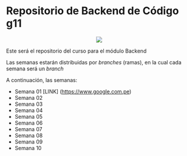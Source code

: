 # Repositorio de Backend de Código g11

<p align="center">
   <img src="https://assets.website-files.com/624b2bd5b7be89e20392d489/624b37b08ca87609798e03a6_codigo-logo-blanco.svg">
</p >

Este será el repositorio del curso para el módulo Backend 

Las semanas estarán distribuidas por _branches_ (ramas), en la cual cada semana será un _branch_

A continuación, las semanas: 

- Semana 01 [LINK] (https://www.google.com.pe)
- Semana 02
- Semana 03
- Semana 04
- Semana 05
- Semana 06
- Semana 07
- Semana 08
- Semana 09
- Semana 10